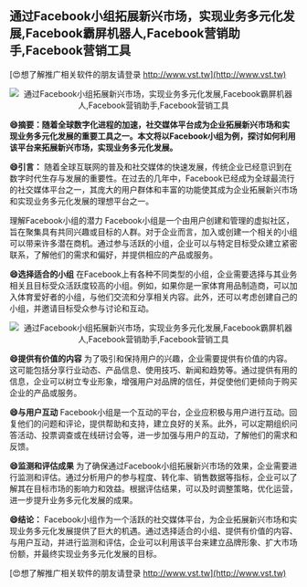 ## **通过Facebook小组拓展新兴市场，实现业务多元化发展,Facebook霸屏机器人,Facebook营销助手,Facebook营销工具**

[😍想了解推广相关软件的朋友请登录 http://www.vst.tw](http://www.vst.tw)

 <center><img src="https://vst.tw/MP4/tuiguang/png/2.png" alt="通过Facebook小组拓展新兴市场，实现业务多元化发展,Facebook霸屏机器人,Facebook营销助手,Facebook营销工具"></center>

**😄摘要：随着全球数字化进程的加速，社交媒体平台成为企业拓展新兴市场和实现业务多元化发展的重要工具之一。本文将以Facebook小组为例，探讨如何利用该平台来拓展新兴市场，实现业务多元化发展。**

**😄引言：**
随着全球互联网的普及和社交媒体的快速发展，传统企业已经意识到在数字时代生存与发展的重要性。在过去的几年中，Facebook已经成为全球最流行的社交媒体平台之一，其庞大的用户群体和丰富的功能使其成为企业拓展新兴市场和实现业务多元化发展的理想平台之一。

理解Facebook小组的潜力
Facebook小组是一个由用户创建和管理的虚拟社区，旨在聚集具有共同兴趣或目标的人群。对于企业而言，加入或创建一个相关的小组可以带来许多潜在商机。通过参与活跃的小组，企业可以与特定目标受众建立紧密联系，了解他们的需求和偏好，并提供相应的产品或服务。

**😄选择适合的小组**
在Facebook上有各种不同类型的小组，企业需要选择与其业务相关且目标受众活跃度较高的小组。例如，如果你是一家体育用品制造商，可以加入体育爱好者的小组，与他们交流和分享相关内容。此外，还可以考虑创建自己的小组，并邀请目标受众参与讨论和互动。

 <center><img src="https://vst.tw/MP4/tuiguang/png/7.png" alt="通过Facebook小组拓展新兴市场，实现业务多元化发展,Facebook霸屏机器人,Facebook营销助手,Facebook营销工具"></center>

**😄提供有价值的内容**
为了吸引和保持用户的兴趣，企业需要提供有价值的内容。这可能包括分享行业动态、产品信息、使用技巧、新闻和趋势等。通过提供有用的信息，企业可以树立专业形象，增强用户对品牌的信任，并促使他们更倾向于购买企业的产品或服务。

**😄与用户互动**
Facebook小组是一个互动的平台，企业应积极与用户进行互动。回复他们的问题和评论，提供帮助和支持，建立良好的关系。此外，可以定期组织问答活动、投票调查或在线研讨会等，进一步加强与用户的互动，了解他们的需求和反馈。

**😄监测和评估成果**
为了确保通过Facebook小组拓展新兴市场的效果，企业需要进行监测和评估。通过分析用户的参与程度、转化率、销售数据等指标，企业可以了解其在目标市场的影响力和效益。根据评估结果，可以及时调整策略，优化运营，进一步提升业务多元化发展的成果。

**😄结论：**
Facebook小组作为一个活跃的社交媒体平台，为企业拓展新兴市场和实现业务多元化发展提供了巨大的机遇。通过选择适合的小组、提供有价值的内容、与用户互动，并进行监测和评估，企业可以利用该平台来建立品牌形象、扩大市场份额，并最终实现业务多元化发展的目标。

[😍想了解推广相关软件的朋友请登录 http://www.vst.tw](http://www.vst.tw)



